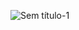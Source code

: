 ![Sem título-1](https://user-images.githubusercontent.com/69862177/92131158-0030af00-eddc-11ea-8bc1-c371b11861c9.png)
